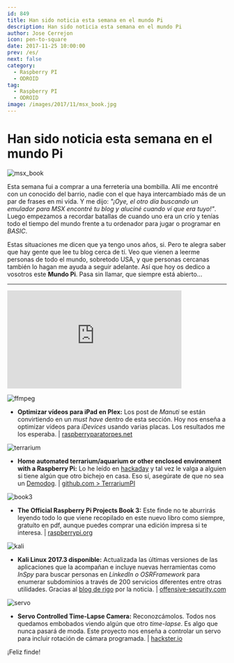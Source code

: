 ```yaml
---
id: 849
title: Han sido noticia esta semana en el mundo Pi
description: Han sido noticia esta semana en el mundo Pi
author: Jose Cerrejon
icon: pen-to-square
date: 2017-11-25 10:00:00
prev: /es/
next: false
category:
  - Raspberry PI
  - ODROID
tag:
  - Raspberry PI
  - ODROID
image: /images/2017/11/msx_book.jpg
---
```


# Han sido noticia esta semana en el mundo Pi

![msx_book](/images/2017/11/msx_book.jpg)

Esta semana fui a comprar a una ferretería una bombilla. Allí me encontré con un conocido del barrio, nadie con el que haya intercambiado más de un par de frases en mi vida. Y me dijo: *"¡Oye, el otro día buscando un emulador para MSX encontré tu blog y aluciné cuando ví que era tuyo!"*. Luego empezamos a recordar batallas de cuando uno era un crío y tenías todo el tiempo del mundo frente a tu ordenador para jugar o programar en *BASIC*.

Estas situaciones me dicen que ya tengo unos años, si. Pero te alegra saber que hay gente que lee tu blog cerca de tí. Veo que vienen a leerme personas de todo el mundo, sobretodo USA, y que personas cercanas también lo hagan me ayuda a seguir adelante. Así que hoy os dedico a vosotros este **Mundo Pi**. Pasa sin llamar, que siempre está abierto...

- - -
<iframe width="400" height="225" src="https://www.youtube.com/embed/KaGaZxZ6mR8?rel=0" frameborder="0" gesture="media" allowfullscreen></iframe>

![ffmpeg](/images/2017/11/ffmpeg.png)

* **Optimizar vídeos para iPad en Plex:** Los post de *Manuti* se están convirtiendo en un *must have* dentro de esta sección. Hoy nos enseña a optimizar vídeos para *iDevices* usando varias placas. Los resultados me los esperaba. | [raspberryparatorpes.net](https://raspberryparatorpes.net/proyectos/optimizar-videos-para-ipad-en-plex/)

![terrarium](/images/2017/11/terrarium.png)

* **Home automated terrarium/aquarium or other enclosed environment with a Raspberry Pi:** Lo he leído en [hackaday](https://hackaday.com/2017/11/21/python-keeps-a-gecko-happy/) y tal vez le valga a alguien si tiene algún que otro bichejo en casa. Eso sí, asegúrate de que no sea un [Demodog](https://duckduckgo.com/?q=demodog+stranger+things&ia=web). | [github.com > TerrariumPI](https://github.com/theyosh/TerrariumPI)

![book3](/images/2017/11/book3.png)

* **The Official Raspberry Pi Projects Book 3:** Este finde no te aburrirás leyendo todo lo que viene recopilado en este nuevo libro como siempre, gratuíto en pdf, aunque puedes comprar una edición impresa si te interesa. | [raspberrypi.org](https://www.raspberrypi.org/magpi/issues/projects-3/)

![kali](/images/2017/11/kali.png)

* **Kali Linux 2017.3 disponible:** Actualizada las últimas versiones de las aplicaciones que la acompañan e incluye nuevas herramientas como *InSpy* para buscar personas en *LinkedIn o OSRFramework* para enumerar subdominios a través de 200 servicios diferentes entre otras utilidades. Gracias al [blog de rigo](http://www.elblogderigo.info/2017/11/23/kali-linux-2017-3-disponible/) por la noticia. | [offensive-security.com](https://www.offensive-security.com/kali-linux-arm-images/)

![servo](/images/2017/11/servo.png)

* **Servo Controlled Time-Lapse Camera:** Reconozcámolos. Todos nos quedamos embobados viendo algún que otro *time-lapse*. Es algo que nunca pasará de moda. Este proyecto nos enseña a controlar un servo para incluir rotación de cámara programada. | [hackster.io](https://www.hackster.io/gotfredsen/servo-controlled-time-lapse-camera-f7d81f)






¡Feliz finde!